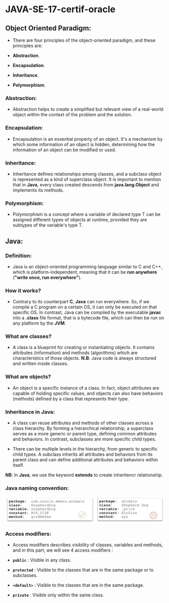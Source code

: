 # JAVA-SE-17-certif-oracle

## Object Oriented Paradigm:

- There are four principles of the object-oriented paradigm, and these principles are:

 - **Abstraction**.
 - **Encapsulation**.
 - **Inheritance**.
 - **Polymorphism**.


### Abstraction:

- Abstraction helps to create a simplified but relevant view of a real-world object within the context of the problem and the solution.

### Encapsulation:

- Encapsulation is an essential property of an object. It's a mechanism by which some information of an object is hidden, determining how the information of an object can be modified or used.

### Inheritance:

- Inheritance defines relationships among classes, and a subclass object is represented as a kind of superclass object. It is important to mention that in **Java**, every class created descends from __java.lang.Object__ and implements its methods.

### Polymorphism:
- Polymorphism is a concept where a variable of declared type T can be assigned different types of objects at runtime, provided they are subtypes of the variable's type T.

## Java:

### Definition:
- Java is an object-oriented programming language similar to C and C++, which is platform-independent, meaning that it can be **run anywhere** (__"write once, run everywhere"__).

### How it works?
- Contrary to its counterpart **C**, **Java** can run everywhere. So, if we compile a C program on a certain OS, it can only be executed on that specific OS. In contrast, Java can be compiled by the executable __**javac**__ into a __.class__ file format, that is a bytecode file, which can then be run on any platform by the **JVM**.

### What are classes?
- A class is a blueprint for creating or instantiating objects. It contains attributes (information) and methods (algorithms) which are characteristics of those objects.
**N.B**: Java code is always structured and written inside classes.

### What are objects?
- An object is a specific instance of a class. In fact, object attributes are capable of holding specific values, and objects can also have behaviors (methods) defined by a class that represents their type.

### Inheritance in Java:
- A class can reuse attributes and methods of other classes across a class hierarchy. By forming a hierarchical relationship, a superclass serves as a more generic or parent type, defining common attributes and behaviors. In contrast, subclasses are more specific child types.

- There can be multiple levels in the hierarchy, from generic to specific child types. A subclass inherits all attributes and behaviors from its parent class and can define additional attributes and behaviors within itself.

**NB**: In **Java**, we use the keyword **extends** to create inheritencr relationship.

### Java naming convention:
![Alt text](img/naming_convention.png)

### Access modifiers:
- Access modifiers describes visibility of classes, variables and methods, and in this part, we will see 4 access modifiers :

 - **`public`** : Visible in any class.
 - **`protected`** : Visible to the classes that are in the same package or to subclasses.
 - **`<default>`** : Visible to the classes that are in the same package.
 - **`private`** : Visible only within the same class.